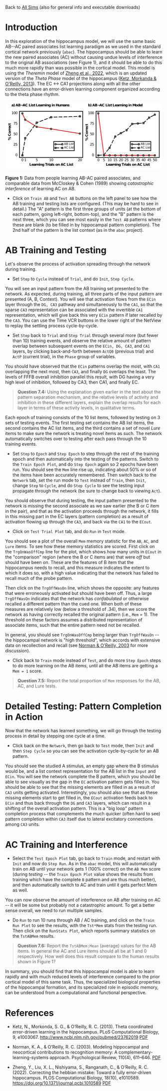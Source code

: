 Back to [All Sims](https://github.com/CompCogNeuro/sims) (also for general info and executable downloads)

# Introduction

In this exploration of the hippocampus model, we will use the same basic AB--AC paired associates list learning paradigm as we used in the standard cortical network previously (`abac`). The hippocampus should be able to learn the new paired associates (AC) without causing undue levels of interference to the original AB associations (see Figure 1), and it should be able to do this much more rapidly than was possible in the cortical model. This model is using the _Theremin_ model of [Zheng et al., 2022](#references), which is an updated version of the _Theta Phase_ model of the hippocampus ([Ketz, Morkanda & O'Reilly, 2013](#references)). The EC <-> CA1 projections along with all the other connections have an error-driven learning component organized according to the theta phase rhythm. 

![AB-AC Data](fig_ab_ac_data_catinf.png?raw=true "AB-AC Data")

**Figure 1:** Data from people learning AB-AC paired associates, and comparable data from McCloskey & Cohen (1989) showing *catastrophic interference* of learning AC on AB.

* Click on `Train AB` and `Test AB` buttons on the left panel to see how the AB training and testing lists are configured. (This may be hard to see in detail.) The "A" pattern is the first three groups of units (at the bottom of each pattern, going left-right, bottom-top), and the "B" pattern is the next three, which you can see most easily in the `Test AB` patterns where these are blank (to be filled in by hippocampal pattern completion). The 2nd half of the pattern is the list context (as in the `abac` project).

# AB Training and Testing

Let's observe the process of activation spreading through the network during training.

* Set `Step` to `Cycle` instead of `Trial`, and do `Init`, `Step Cycle`.

You will see an input pattern from the AB training set presented to the network. As expected, during training, all three parts of the input pattern are presented (A, B, Context). You will see that activation flows from the `ECin` layer through the `DG, CA3` pathway and simultaneously to the `CA1`, so that the sparse `CA3` representation can be associated with the invertible `CA1` representation, which will give back this very `ECin` pattern if later recalled by the `CA3`.  You can use the Time VCR buttons in the lower right of the NetView to replay the settling process cycle-by-cycle.

* Set `Step` back to `Trial` and `Step Trial` through several more (but fewer than 10) training events, and observe the relative amount of pattern overlap between subsequent events on the `ECin, DG, CA3`, and `CA1` layers, by clicking back-and-forth between `ActQ0` (previous trial) and `ActP` (current trial), in the `Phase` group of variables.

You should have observed that the `ECin` patterns overlap the most, with `CA1` overlapping the next most, then `CA3`, and finally `DG` overlaps the least. The levels of FFFB overall inhibition parallel this result, with DG having a very high level of inhibition, followed by CA3, then CA1, and finally EC.

> **Question 7.4:** Using the explanation given earlier in the text about the pattern separation mechanism, and the relative levels of activity and inhibition in these different layers, explain the overlap results for each layer in terms of these activity levels, in qualitative terms.

Each epoch of training consists of the 10 list items, followed by testing on 3 sets of testing events. The first testing set contains the AB list items, the second contains the AC list items, and the third contains a set of novel _Lure_ items to make sure the network is treating novel items as such. The network automatically switches over to testing after each pass through the 10 training events.

* Set `Step` to `Epoch` and `Step Epoch` to step through the rest of the training epoch and then automatically into the testing of the patterns. Switch to the `Train Epoch Plot`, and do `Step Epoch` again so 2 epochs have been run.  You should see the `Mem` line rise up, indicating about 50% or so of the items have been accurately remembered. Then switch back to the `Network` tab, set the run mode to `Test` instead of `Train`, then `Init`, change `Step` to `Cycle`, and do `Step Cycle` to see the testing input propagate through the network (be sure to change back to viewing `Act`).

You should observe that during testing, the input pattern presented to the network is missing the second associate as we saw earlier (the B or C item in the pair), and that as the activation proceeds through the network, it fills in this missing part in the EC layers (pattern completion) as a result of activation flowing up through the `CA3`, and back via the `CA1` to the `ECout`.

* Click on `Test Trial Plot` tab, and do `Run` in `Test` mode.

You should see a plot of the overall `Mem` memory statistic for the `AB`, `AC`, and `Lure` items.  To see how these memory statistics are scored.  First click on the `TrgOnWasOffCmp` line for the plot, which shows how many units in `ECout` in the "comparison" region (where the B or C items are) that were _off_ but should have been _on_.  These are the features of B item that the hippocampus needs to recall, and this measure indicates the extent to which it does so, with a high value indicating that the network has failed to recall much of the probe pattern.  

Then click on the `TrgOffWasOn` line, which shows the opposite: any features that were erroneously activated but should have been off. Thus, a large `TrgOffWasOn` indicates that the network has _confabulated_ or otherwise recalled a different pattern than the cued one. When both of these measures are relatively low (below a threshold of .34), then we score the network as having correctly recalled the original pattern (i.e., `Mem` = 1). The threshold on these factors assumes a distributed representation of associate items, such that the entire pattern need not be recalled.

In general, you should see `TrgOnWasOffCmp` being larger than `TrgOffWasOn` -- the hippocampal network is "high threshold", which accords with extensive data on recollection and recall (see [Norman & O'Reilly, 2003](#references) for more discussion). 

* Click back to `Train` mode instead of `Test`, and do more `Step Epoch` steps to do more learning on the AB items, until all the AB items are getting a `Mem = 1` score.

> **Question 7.5:** Report the total proportion of `Mem` responses for the AB, AC, and Lure tests.


# Detailed Testing: Pattern Completion in Action

Now that the network has learned something, we will go through the testing process in detail by stepping one cycle at a time.

* Click back on the `Network`, then go back to `Test` mode, then `Init` and then `Step Cycle` so you can see the activation cycle-by-cycle for an AB pattern.

You should see the studied A stimulus, an empty gap where the B stimulus would be, and a list context representation for the AB list in the `Input` and `ECin`. You will see the network complete the B pattern, which you should be able to see visually as the gap in the `EC` activation pattern gets filled in. You should be able to see that the missing elements are filled in as a result of `CA3` units getting activated. Interestingly, you should also see that as these missing elements start to get filled in, the `ECout` activation feeds back to `ECin` and thus back through the `DG` and `CA3` layers, which can result in a shifting of the overall activation pattern. This is a "big loop" pattern completion process that complements the much quicker (often hard to see) pattern completion within `CA3` itself due to lateral excitatory connections among `CA3` units.

# AC Training and Interference

* Select the `Test Epoch Plot` tab, go back to `Train` mode, and restart with `Init` and now do `Step Run`. As in the `abac` model, this will automatically train on AB until your network gets 1 (100% correct) on the `AB Mem` score (during _testing_ -- the `Train Epoch Plot` value shows the results from training which have the complete `B` pattern and are thus much better), and then automatically switch to AC and train until it gets perfect Mem as well.

You can now observe the amount of interference on AB after training on AC -- it will be some but probably not a catastrophic amount.  To get a better sense overall, we need to run multiple samples.

* Do `Run` to run 10 runs through AB / AC training, and click on the `Train Run Plot` to see the results, with the `Tst*Mem` stats from the testing run. Then click on the `RunStats Plot`, which reports summary statistics on the `TstABMem` results.

> **Question 7.6:** Report the `TstABMem:Mean` (average) values for the AB items. In general the AC and Lure items should all be at 1 and 0 respectively. How well does this result compare to the human results shown in Figure 1?

In summary, you should find that this hippocampal model is able to learn rapidly and with much reduced levels of interference compared to the prior cortical model of this same task. Thus, the specialized biological properties of the hippocampal formation, and its specialized role in episodic memory, can be understood from a computational and functional perspective.

# References

* Ketz, N., Morkonda, S. G., & O’Reilly, R. C. (2013). Theta coordinated error-driven learning in the hippocampus. PLoS Computational Biology, 9, e1003067. http://www.ncbi.nlm.nih.gov/pubmed/23762019  [PDF](https://ccnlab.org/papers/KetzMorkondaOReilly13.pdf)

* Norman, K. A., & O’Reilly, R. C. (2003). Modeling hippocampal and neocortical contributions to recognition memory: A complementary-learning-systems approach. Psychological Review, 110(4), 611–646. [PDF](https://ccnlab.org/papers/NormanOReilly03.pdf)

* Zheng, Y., Liu, X. L., Nishiyama, S., Ranganath, C., & O’Reilly, R. C. (2022). Correcting the hebbian mistake: Toward a fully error-driven hippocampus. PLOS Computational Biology, 18(10), e1010589. https://doi.org/10.1371/journal.pcbi.1010589 [PDF](https://ccnlab.org/papers/ZhengLiuNishiyamaEtAl22.pdf)

